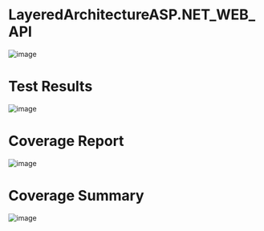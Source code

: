 # LayeredArchitectureASP.NET_WEB_API
 ![image](https://github.com/nurcankurt/LayeredArchitectureASP.NET_WEB_API/assets/112586484/9d80bdac-1a0e-4c7d-8573-e39245128504)

# Test Results
![image](https://github.com/nurcankurt/LayeredArchitectureASP.NET_WEB_API/assets/112586484/2c793913-8e1d-4ac4-b09e-d9367309e6cc)
# Coverage Report
![image](https://github.com/nurcankurt/LayeredArchitectureASP.NET_WEB_API/assets/112586484/ff7427cb-ea16-4fb3-9f1e-b690288a0c7e)
# Coverage Summary
![image](https://github.com/nurcankurt/LayeredArchitectureASP.NET_WEB_API/assets/112586484/d7b97881-78f5-4fc2-821c-41b32f844b4c)
